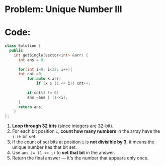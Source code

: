 # Problem: Unique Number lll
# Code:
```c++
class Solution {
  public:
    int getSingle(vector<int> &arr) {
      int ans = 0;
      
      for(int i=0; i<32; i++){
      int cnt =0; 
          for(auto x:arr)
              if (x & (1 << i)) cnt++;
              
          if(cnt%3 != 0)
          ans =ans | (1<<i);
      }
      return ans;
    }
};

```

1. **Loop through 32 bits** (since integers are 32-bit).
2. For each bit position `i`, **count how many numbers** in the array have the `i-th` bit set.
3. If the count of set bits at position `i` is **not divisible by 3**, it means the unique number has that bit set.
4. Use `ans |= (1 << i)` to **set that bit** in the answer.
5. Return the final answer — it's the number that appears only once.